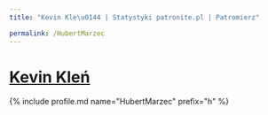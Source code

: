 ```yaml
---
title: "Kevin Kle\u0144 | Statystyki patronite.pl | Patromierz"

permalink: /HubertMarzec
---
```


# [Kevin Kleń](https://patronite.pl/HubertMarzec)

{% include profile.md name="HubertMarzec" prefix="h" %}
